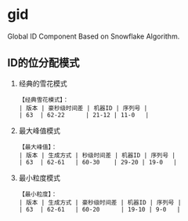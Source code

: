 # gid
Global ID Component Based on Snowflake Algorithm.

## ID的位分配模式
1. 经典的雪花模式
    ```
    【经典雪花模式】：
    | 版本 | 豪秒级时间差 | 机器ID | 序列号 |
    | 63  | 62-22      | 21-12 | 11-0   |
    ```

2. 最大峰值模式
    ```
    【最大峰值】：
    | 版本 | 生成方式 | 秒级时间差 | 机器ID | 序列号 |
    | 63  | 62-61   | 60-30    | 29-20 | 19-0   |
    ```

3. 最小粒度模式
    ```
    【最小粒度】：
    | 版本 | 生成方式 | 豪秒级时间差 | 机器ID | 序列号 |
    | 63  | 62-61   | 60-20      | 19-10 | 9-0   |
    ```
